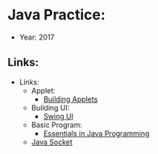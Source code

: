 # Java Practice:
- Year: 2017

## Links: 
- Links:
    - Applet:
        - [Building Applets](http://www.oracle.com/technetwork/java/applet-137165.html)
    - Building UI:
        - [Swing UI](http://www.oracle.com/technetwork/java/front-139339.html)
    - Basic Program:
        - [Essentials in Java Programming](http://www.oracle.com/technetwork/java/index-138747.html)
    - [Java Socket](http://www.oracle.com/technetwork/java/socket-140484.html#server)
